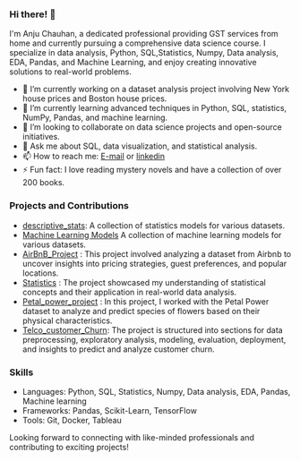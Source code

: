 ### Hi there! 👋

I'm Anju Chauhan, a dedicated professional providing GST services from home and currently pursuing a comprehensive data science course. I specialize in data analysis, Python, SQL,Statistics, Numpy, Data analysis, EDA, Pandas, and Machine Learning, and enjoy creating innovative solutions to real-world problems.

- 🔭 I’m currently working on a dataset analysis project involving New York house prices and Boston house prices.
- 🌱 I’m currently learning advanced techniques in Python, SQL, statistics, NumPy, Pandas, and machine learning.
- 👯 I’m looking to collaborate on data science projects and open-source initiatives.
- 💬 Ask me about SQL, data visualization, and statistical analysis.
- 📫 How to reach me: [E-mail](mabhagwatikripa@gmail.com) or [linkedin](www.linkedin.com/in/anju-chauhan-82a893321)
- ⚡ Fun fact: I love reading mystery novels and have a collection of over 200 books.

### Projects and Contributions
- [descriptive_stats](/https://github.com/Anju15Chauhan/descriptive-stats): A collection of statistics models for various datasets.
- [Machine Learning Models](/https://github.com/Anju15Chauhan/Machine_Learning) A collection of machine learning models for various datasets.
- [AirBnB_Project](/https://github.com/Anju15Chauhan/AirBnB) : This project involved analyzing a dataset from Airbnb to uncover insights into pricing strategies, guest preferences, and popular locations.
- [Statistics](/https://github.com/Anju15Chauhan/Statistics) : The project showcased my understanding of statistical concepts and their application in real-world data analysis.
- [Petal_power_project](/https://github.com/Anju15Chauhan/Petal_power_project) : In this project, I worked with the Petal Power dataset to analyze and predict species of flowers based on their physical characteristics.
- [Telco_customer_Churn](/https://github.com/Anju15Chauhan/Machine_Learning): The project is structured into sections for data preprocessing, exploratory analysis, modeling, evaluation, deployment, and insights to predict and analyze customer churn.

### Skills
- Languages: Python, SQL, Statistics, Numpy, Data analysis, EDA, Pandas, Machine learning
- Frameworks: Pandas, Scikit-Learn, TensorFlow
- Tools: Git, Docker, Tableau

Looking forward to connecting with like-minded professionals and contributing to exciting projects!

